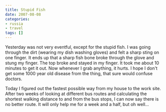 ```yaml
---
title: Stupid Fish
date: 2007-08-08
categories:
- russia
- travel
tags: []
---
```

Yesterday was not very eventful, except for the stupid fish. I was going through the dirt (wearing my dish washing gloves) and felt a sharp sting on one finger. It ends up that a sharp fish bone broke through the glove and stung my finger. The top broke and stayed in my finger. It took me about 10 minutes to get it out. Now whenever I grab anything, it hurts. I hope I don't get some 1000 year old disease from the thing, that sure would confuse doctors.

Today I figured out the fastest possible way from my house to the work site. After two weeks of looking at different bus routes and calculating the shortest walking distance to and from the bus stops, I can now say there is no better route. It will only help me for a week and a half, but oh well...
